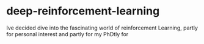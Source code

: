 # deep-reinforcement-learning
Ive decided dive into the fascinating world of reinforcement Learning, partly for personal interest and partly for my PhDtly for 
